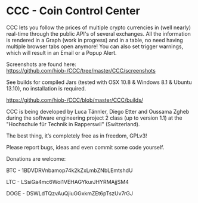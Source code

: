 CCC - Coin Control Center
===

CCC lets you follow the prices of multiple crypto currencies in (well nearly) real-time through the public API's of several exchanges.
All the information is rendered in a Graph (work in progress) and in a table, no need having multiple browser tabs open anymore!
You can also set trigger warnings, which will result in an Email or a Popup Alert.

Screenshots are found here:
https://github.com/hiob-/CCC/tree/master/CCC/screenshots   

See builds for compiled Jars (tested with OSX 10.8 & Windows 8.1 & Ubuntu 13.10), no installation is required.

https://github.com/hiob-/CCC/blob/master/CCC/builds/

CCC is being developed by Luca Tännler, Diego Etter and Oussama Zgheb during the software engineering project 2 class (up to version 1.1) at the "Hochschule für Technik in Rapperswil" (Switzerland).

The best thing, it’s completely free as in freedom, GPLv3!

Please report bugs, ideas and even commit some code yourself.


Donations are welcome:

BTC  - 1BDVDRVnbamop74k2kZxLmbZNbLEmtshdU

LTC  - LSsiGa4mc6Woi1VEHAGYkurJHYRMAjjSM4

DOGE - DSWLdTQzvAuQjiuGGxkmZEt6pTszUv7rGJ


